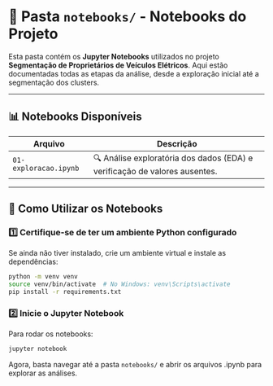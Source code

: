 # 📒 Pasta `notebooks/` - Notebooks do Projeto

Esta pasta contém os **Jupyter Notebooks** utilizados no projeto **Segmentação de Proprietários de Veículos Elétricos**. Aqui estão documentadas todas as etapas da análise, desde a exploração inicial até a segmentação dos clusters.

---

## 📊 **Notebooks Disponíveis**
| Arquivo                        | Descrição |
|--------------------------------|--------------------------------------------------------------------------------------|
| `01-exploracao.ipynb`          | 🔍 Análise exploratória dos dados (EDA) e verificação de valores ausentes. |


---

## 🚀 **Como Utilizar os Notebooks**
### 1️⃣ **Certifique-se de ter um ambiente Python configurado**
Se ainda não tiver instalado, crie um ambiente virtual e instale as dependências:
```bash
python -m venv venv
source venv/bin/activate  # No Windows: venv\Scripts\activate
pip install -r requirements.txt
```
### 2️⃣ Inicie o Jupyter Notebook
Para rodar os notebooks:
```bash
jupyter notebook
```
Agora, basta navegar até a pasta ```notebooks/``` e abrir os arquivos .ipynb para explorar as análises.
